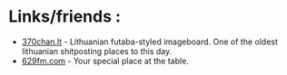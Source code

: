 # Links/friends :

- [370chan.lt](www.370ch.lt) - Lithuanian futaba-styled imageboard. One of the oldest lithuanian shitposting places to this day.
- [629fm.com](www.629fm.com) - Your special place at the table.